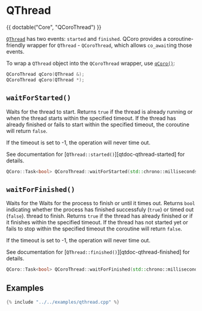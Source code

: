<!--
SPDX-FileCopyrightText: 2022 Daniel Vrátil <dvratil@kde.org>

SPDX-License-Identifier: GFDL-1.3-or-later
-->

# QThread

{{ doctable("Core", "QCoroThread") }}

[`QThread`][qtdoc-qthread] has two events: `started` and `finished`. QCoro provides
a coroutine-friendly wrapper for `QThread` - `QCoroThread`, which allows `co_await`ing
those events.

To wrap a `QThread` object into the `QCoroThread` wrapper, use [`qCoro()`][qcoro-coro]:

```cpp
QCoroThread qCoro(QThread &);
QCoroThread qCoro(QThread *);
```

## `waitForStarted()`

Waits for the thread to start. Returns `true` if the thread is already running
or when the thread starts within the specified timeout. If the thread has already
finished or fails to start within the specified timeout, the coroutine will return
`false`.

If the timeout is set to -1, the operation will never time out.

See documentation for [`QThread::started()`][qtdoc-qthread-started] for details.

```cpp
QCoro::Task<bool> QCoroThread::waitForStarted(std::chrono::milliseconds timeout);
```

## `waitForFinished()`

Waits for the Waits for the process to finish or until it times out. Returns `bool` indicating
whether the process has finished successfuly (`true`) or timed out (`false`).
thread to finish. Returns `true` if the thread has already finished
or if it finishes within the specified timeout. If the thread has not started yet
or fails to stop within the specified timeout the coroutine will return `false`.

If the timeout is set to -1, the operation will never time out.

See documentation for [`QThread::finished()`][qtdoc-qthread-finished] for details.

```cpp
QCoro::Task<bool> QCoroThread::waitForFinished(std::chrono::milliseconds timeout);
```

## Examples

```cpp
{% include "../../examples/qthread.cpp" %}
```


[qtdoc-qthread]: https://doc.qt.io/qt-5/qthread.html
[qtdoc-qthread-waitForStarted]: https://doc.qt.io/qt-5/qthread.html#waitForStarted
[qtdoc-qthread-waitForFiished]: https://doc.qt.io/qt-5/qthread.html#waitForFinished
[qcoro-coro]: ../coro/coro.md
